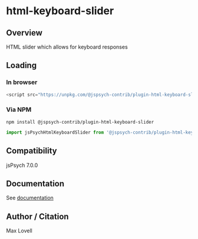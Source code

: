 # html-keyboard-slider

## Overview

HTML slider which allows for keyboard responses

## Loading

### In browser

```js
<script src="https://unpkg.com/@jspsych-contrib/plugin-html-keyboard-slider@1.0.0"></script>
```

### Via NPM

```
npm install @jspsych-contrib/plugin-html-keyboard-slider
```

```js
import jsPsychHtmlKeyboardSlider from '@jspsych-contrib/plugin-html-keyboard-slider';
```

## Compatibility

jsPsych 7.0.0

## Documentation

See [documentation](https://github.com/jspsych/jspsych-contrib/blob/main/packages/plugin-html-keyboard-slider/docs/html-keyboard-slider.md)

## Author / Citation

Max Lovell
